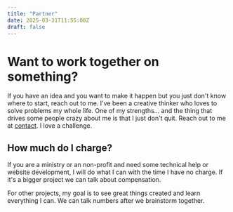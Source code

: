 ```yaml
---
title: "Partner"
date: 2025-03-31T11:55:00Z
draft: false
---
```


# Want to work together on something?

If you have an idea and you want to make it happen but you just don't know where to start, reach out to me. I've been a creative thinker who loves to solve problems my whole life. One of my strengths... and the thing that drives some people crazy about me is that I just don't quit. Reach out to me at [contact](/contact/). I love a challenge.

## How much do I charge?

If you are a ministry or an non-profit and need some technical help or website development, I will do what I can with the time I have no charge. If it's a bigger project we can talk about compensation.

For other projects, my goal is to see great things created and learn everything I can. We can talk numbers after we brainstorm together.